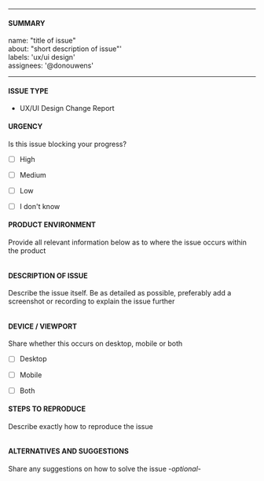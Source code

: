 <!--- *This report is only for UX/UI issues of existing features and components* -->
<!--- Complete *all* sections as described, this form is processed automatically -->

---
#### SUMMARY

name: "title of issue"\
about: "short description of issue"'\
labels: 'ux/ui design'\
assignees: '@donouwens'

---

#### ISSUE TYPE
- UX/UI Design Change Report


#### URGENCY
Is this issue blocking your progress?
- [ ] High
- [ ] Medium
- [ ] Low
- [ ] I don't know


#### PRODUCT ENVIRONMENT
Provide all relevant information below as to where the issue occurs within the product
```paste below

```


#### DESCRIPTION OF ISSUE
Describe the issue itself. Be as detailed as possible, preferably add a screenshot or recording to explain the issue further
```paste below

```


#### DEVICE / VIEWPORT
Share whether this occurs on desktop, mobile or both
- [ ] Desktop
- [ ] Mobile
- [ ] Both


#### STEPS TO REPRODUCE
Describe exactly how to reproduce the issue
```paste below

```


#### ALTERNATIVES AND SUGGESTIONS
Share any suggestions on how to solve the issue -_optional_-
```paste below

```
